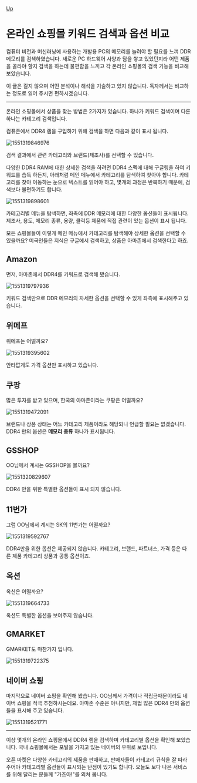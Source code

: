 [Up](index.md)

# 온라인 쇼핑몰 키워드 검색과 옵션 비교

컴퓨터 비전과 머신러닝에 사용하는 개발용 PC의 메모리를 늘려야 할 필요를 느껴 DDR 메모리를 검색하였습니다. 새로운 PC 하드웨어 사양과 담을 쌓고 있었던지라 어떤 제품을 골라야 할지 검색을 하는데 불편함을 느끼고 각 온라인 쇼핑몰의 검색 기능을 비교해 보았습니다.

이 글은 길지 않으며 어떤 분석이나 해석을 기술하고 있지 않습니다. 독자께서는 비교하는 정도로 읽어 주시면 편하시겠습니다.

---

온라인 쇼핑몰에서 상품을 찾는 방법은 2가지가 있습니다. 하나가 키워드 검색이며 다른 하나는 카테고리 검색입니다.

컴퓨존에서 DDR4 램을 구입하기 위해 검색을 하면 다음과 같이 표시 됩니다.

![1551319846976](ecommerce_search.assets/1551319846976.png)

검색 결과에서 관련 카테고리와 브랜드(제조사)를 선택할 수 있습니다.

다양한 DDR4 RAM에 대한 상세한 검색을 하려면 DDR4 스펙에 대해 구글링을 하여 키워드를 습득 하든지, 아래처럼 메인 메뉴에서 카테고리를 탐색하여 찾아야 합니다. 카테고리를 찾아 이동하는 눈으로 텍스트를 읽어야 하고, 몇개의 과정은 반복하기 때문에, 검색보다 불편하기도 합니다.

![1551319898601](ecommerce_search.assets/1551319898601.png)

카테고리별 메뉴을 탐색하면, 좌측에 DDR 메모리에 대한 다양한 옵션들이 표시됩니다. 제조사, 용도, 메모리 종류, 용량, 클럭등 제품에 직접 관련이 있는 옵션이 표시 됩니다.

모든 쇼핑몰들이 이렇게 메인 메뉴에서 카테고리를 탐색해야 상세한 옵션을 선택할 수 있을까요? 미국인들은 지식은 구글에서 검색하고, 상품은 아마존에서 검색한다고 하죠.

## Amazon

먼저, 아마존에서 DDR4를 키워드로 검색해 봤습니다.

![1551319797936](ecommerce_search.assets/1551319797936.png)

키워드 검색만으로 DDR 메모리의 자세한 옵션을 선택할 수 있게 좌측에 표시해주고 있습니다.

## 위메프

위메프는 어떨까요?

![1551319395602](ecommerce_search.assets/1551319395602.png)

안타깝게도 가격 옵션만 표시하고 있습니다.

## 쿠팡

많은 투자를 받고 있으며, 한국의 아마존이라는 쿠팡은 어떨까요?

![1551319472091](ecommerce_search.assets/1551319472091.png)

브랜드나 상품 상태는 어느 카테고리 제품이라도 해당되니 언급할 필요는 없겠습니다. DDR4 만의 옵션은 **메모리 종류** 하나가 표시됩니다.

## GSSHOP

OO님께서 계시는 GSSHOP을 볼까요?

![1551320829607](ecommerce_search.assets/1551320829607.png)

DDR4 만을 위한 특별한 옵션들이 표시 되지 않습니다.

## 11번가

그럼 OO님께서 계시는 SK의 11번가는 어떨까요?

![1551319592767](ecommerce_search.assets/1551319592767.png)

DDR4만을 위한 옵션은 제공되지 않습니다. 카테고리, 브랜드, 파트너스, 가격 등은 다른 제품 카테고리 상품과 공통 옵션이죠.

## 옥션

옥션은 어떨까요?

![1551319664733](ecommerce_search.assets/1551319664733.png)

옥션도 특별한 옵션을 보여주지 않습니다.

## GMARKET

GMARKET도 마찬가지 입니다.

![1551319722375](ecommerce_search.assets/1551319722375.png)

## 네이버 쇼핑

마지막으로 네이버 쇼핑을 확인해 봤습니다. OO님께서 가격이나 적립금때문이라도 네이버 쇼핑을 적극 추천하시는데요. 아마존 수준은 아니지만, 제법 많은 DDR4 만의 옵션들을 표시해 주고 있습니다. 

![1551319521771](ecommerce_search.assets/1551319521771.png)

---

이상 몇개의 온라인 쇼핑몰에서 DDR4 램을 검색하며 카테고리별 옵션을 확인해 보았습니다. 국내 쇼핑몰에서는 포털을 가지고 있는 네이버의 우위로 보입니다.

오픈 마켓은 다양한 카테고리의 제품을 판매하고, 판매자들이 카테고리 규칙을 잘 따라 주어야 카테고리별 옵션들이 표시되는 난점이 있기도 합니다. 오늘도 보다 나은 서비스를 위해 달리는 분들께 "가즈아!"를 외쳐 봅니다.





